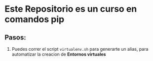 # Este Repositorio es un curso en comandos **pip**

## Pasos:

1. Puedes correr el script `virtualenv.sh` para generarte un alias, para automatizar la creacion de **Entornos virtuales**
